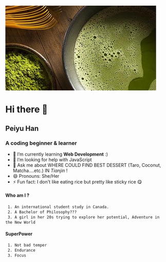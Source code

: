 ![Banner](_readme/matcha.jpg)

# Hi there 👋

## Peiyu Han
### A coding beginner & learner

- 🌱 I’m currently learning **Web Development** :)
- 🤔 I’m looking for help with JavaScript
- 💬 Ask me about WHERE COULD FIND BEST DESSERT (Taro, Coconut, Matcha....etc.) IN *Tianjin* !
- 😄 Pronouns: She/Her
- ⚡ Fun fact: I don't like eating rice but pretty like sticky rice 😋

####  Who am I ?
     1. An international student study in Canada.
     2. A Bachelor of Philosophy???
     3. A girl in her 20s trying to explore her potential, Adventure in the New World

####  SuperPower
     1. Not bad temper
     2. Endurance
     3. Focus

     
     
